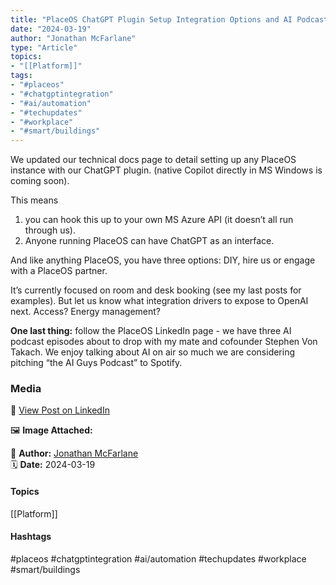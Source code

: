 ```yaml
---
title: "PlaceOS ChatGPT Plugin Setup Integration Options and AI Podcast Updates"  
date: "2024-03-19"  
author: "Jonathan McFarlane"  
type: "Article"  
topics:  
- "[[Platform]]"   
tags:  
- "#placeos"  
- "#chatgptintegration"  
- "#ai/automation"  
- "#techupdates"  
- "#workplace"  
- "#smart/buildings"
---
```

We updated our technical docs page to detail setting up any PlaceOS instance with our ChatGPT plugin. (native Copilot directly in MS Windows is coming soon).

This means  
1. you can hook this up to your own MS Azure API (it doesn’t all run through us).  
2. Anyone running PlaceOS can have ChatGPT as an interface.

And like anything PlaceOS, you have three options: DIY, hire us or engage with a PlaceOS partner.

It’s currently focused on room and desk booking (see my last posts for examples). But let us know what integration drivers to expose to OpenAI next. Access? Energy management?

**One last thing:** follow the PlaceOS LinkedIn page - we have three AI podcast episodes about to drop with my mate and cofounder Stephen Von Takach. We enjoy talking about AI on air so much we are considering pitching “the AI Guys Podcast” to Spotify.

### Media

🔗 [View Post on LinkedIn](https://www.linkedin.com/feed/update/urn:li:activity:7175672002190454785)  
  
🖼 **Image Attached:**  
  
  
👤 **Author:** [Jonathan McFarlane](https://www.linkedin.com/in/jonathanmcfarlane/)  
🗓️ **Date:** 2024-03-19

#### Topics

[[Platform]]  

#### Hashtags

#placeos #chatgptintegration #ai/automation #techupdates #workplace #smart/buildings